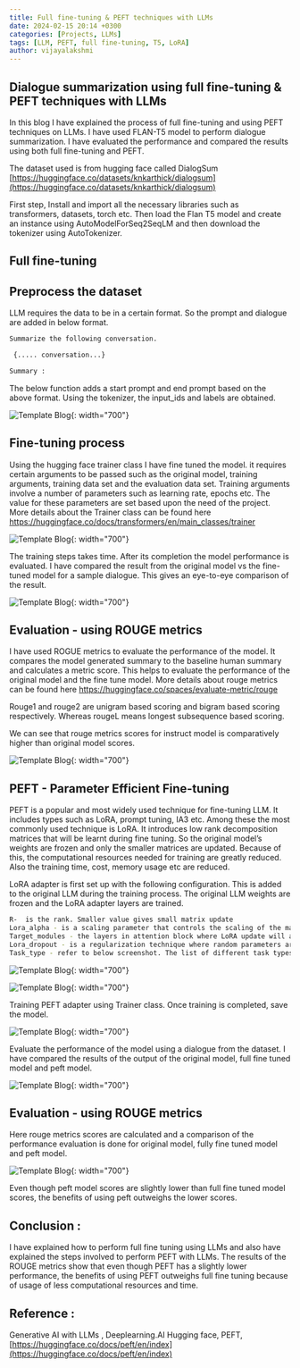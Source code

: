 ```yaml
---
title: Full fine-tuning & PEFT techniques with LLMs
date: 2024-02-15 20:14 +0300
categories: [Projects, LLMs]
tags: [LLM, PEFT, full fine-tuning, T5, LoRA]
author: vijayalakshmi
---
```


## Dialogue summarization using full fine-tuning & PEFT techniques with LLMs

In this blog I have explained the process of full fine-tuning and using PEFT techniques on LLMs. I have used FLAN-T5 model to perform dialogue summarization. I have evaluated the performance and compared the results using both full fine-tuning and PEFT.


The dataset used is from hugging face called DialogSum [https://huggingface.co/datasets/knkarthick/dialogsum](https://huggingface.co/datasets/knkarthick/dialogsum)

First step, Install and import all the necessary libraries such as transformers, datasets, torch etc. Then load the Flan T5 model and create an instance using  AutoModelForSeq2SeqLM
and then download the tokenizer using AutoTokenizer.
 

## Full fine-tuning

## Preprocess the dataset 

LLM requires the data to be in a certain format.  So the prompt and dialogue are added in below format.

```bash
Summarize the following conversation.

 {..... conversation...}

Summary : 
```
 
The below function adds a start prompt and end prompt based on the above format. Using the tokenizer, the input_ids and labels are obtained. 

![Template Blog](assets/img/posts/2024-02-15-full-finetuning-peft/peft-1.jpg){: width="700"}


## Fine-tuning process 

Using the hugging face trainer class I have fine tuned the model.  it requires certain arguments to be passed such as the original model,  training arguments, training data set and the evaluation data set.  Training arguments involve a number of parameters such as learning rate, epochs etc.  The value for these parameters are set based upon the need of the project. More details about the Trainer class can be found here https://huggingface.co/docs/transformers/en/main_classes/trainer

![Template Blog](assets/img/posts/2024-02-15-full-finetuning-peft/peft-2.jpg){: width="700"}


The training steps takes time. After its completion the model performance is evaluated. 
I have compared the result from the original model vs the fine-tuned model for a sample dialogue. This gives an eye-to-eye comparison of the result.

![Template Blog](assets/img/posts/2024-02-15-full-finetuning-peft/peft-3.jpg){: width="700"}

## Evaluation - using ROUGE metrics

I have used ROGUE metrics to evaluate the performance of the model. It compares the model generated summary to the baseline human summary and calculates a metric score. This helps to evaluate the performance of the original model and the fine tune model. More details about rouge metrics can be found here https://huggingface.co/spaces/evaluate-metric/rouge

Rouge1 and rouge2 are unigram based scoring and bigram based scoring respectively. Whereas rougeL means longest subsequence based scoring. 

We can see that rouge metrics scores for instruct model is comparatively higher than original model scores.

![Template Blog](assets/img/posts/2024-02-15-full-finetuning-peft/rouge.jpg){: width="700"}

## PEFT - Parameter Efficient Fine-tuning

PEFT is a popular and most widely used technique for fine-tuning LLM. It includes types such as LoRA, prompt tuning, IA3 etc. Among these the most commonly used technique is LoRA. It introduces low rank decomposition matrices that will be learnt during fine tuning. So the original model’s weights are frozen and only the smaller matrices are updated. Because of this, the computational resources needed for training are greatly reduced. Also the training time, cost, memory usage etc are reduced. 

LoRA adapter is first set up with the following configuration. This is added to the original LLM during the training process. The original LLM weights are frozen and the LoRA adapter layers are trained.
```bash
R-  is the rank. Smaller value gives small matrix update
Lora_alpha - is a scaling parameter that controls the scaling of the matrices 
Target_modules - the layers in attention block where LoRA update will apply
Lora_dropout - is a regularization technique where random parameters are dropped out to avoid overfitting
Task_type - refer to below screenshot. The list of different task types and its corresponding usage is given (source : hugging face library https://github.com/huggingface/peft/blob/v0.8.2/src/peft/utils/peft_types.py#L68-L73 )
```

![Template Blog](assets/img/posts/2024-02-15-full-finetuning-peft/task_types.jpg){: width="700"}


![Template Blog](assets/img/posts/2024-02-15-full-finetuning-peft/peft-4.jpg){: width="700"}

Training PEFT adapter using Trainer class. Once training is completed, save the model.

![Template Blog](assets/img/posts/2024-02-15-full-finetuning-peft/peft-5.jpg){: width="700"}

Evaluate the performance of the model using a dialogue from the dataset. I have compared the results of the output of the original model, full fine tuned model and peft model.  

![Template Blog](assets/img/posts/2024-02-15-full-finetuning-peft/peft-6.jpg){: width="700"}


## Evaluation - using ROUGE metrics

Here rouge metrics scores are calculated and a comparison of the performance evaluation is done for original model, fully fine tuned model and peft model. 

![Template Blog](assets/img/posts/2024-02-15-full-finetuning-peft/peft-7.jpg){: width="700"}

Even though peft model scores are slightly lower than full fine tuned model scores, the benefits of using peft outweighs the lower scores.


## Conclusion : 

I have explained how to perform full fine tuning using LLMs  and also have explained  the steps involved to perform PEFT with LLMs. The results of the ROUGE metrics show that even though PEFT has a slightly lower performance, the benefits of using PEFT outweighs full fine tuning because of usage of less computational resources and time.    


## Reference : 
Generative AI with LLMs , Deeplearning.AI
Hugging face, PEFT, [https://huggingface.co/docs/peft/en/index](https://huggingface.co/docs/peft/en/index)



